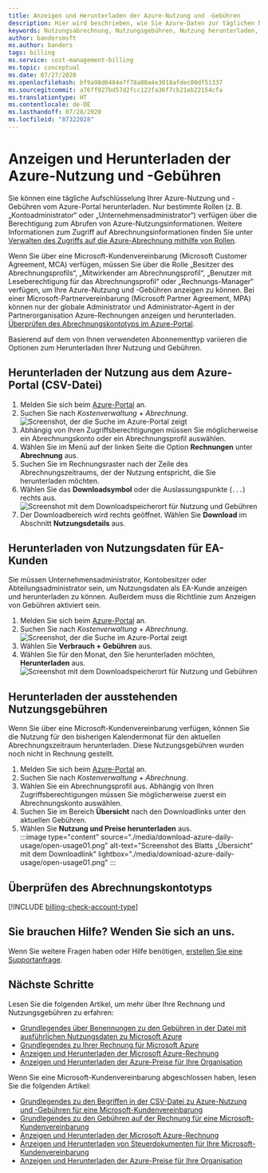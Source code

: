 ```yaml
---
title: Anzeigen und Herunterladen der Azure-Nutzung und -Gebühren
description: Hier wird beschrieben, wie Sie Azure-Daten zur täglichen Nutzung und zu den Gebühren herunterladen oder anzeigen.
keywords: Nutzungsabrechnung, Nutzungsgebühren, Nutzung herunterladen, Nutzung anzeigen, Azure-Rechnung, Azure-Nutzung
author: bandersmsft
ms.author: banders
tags: billing
ms.service: cost-management-billing
ms.topic: conceptual
ms.date: 07/27/2020
ms.openlocfilehash: bf9a98d6484e7f78a80a4e3018afdec00df51337
ms.sourcegitcommit: a76ff927bd57d2fcc122fa36f7cb21eb22154cfa
ms.translationtype: HT
ms.contentlocale: de-DE
ms.lasthandoff: 07/28/2020
ms.locfileid: "87322028"
---
```

# <a name="view-and-download-your-azure-usage-and-charges"></a>Anzeigen und Herunterladen der Azure-Nutzung und -Gebühren

Sie können eine tägliche Aufschlüsselung Ihrer Azure-Nutzung und -Gebühren vom Azure-Portal herunterladen. Nur bestimmte Rollen (z. B. „Kontoadministrator“ oder „Unternehmensadministrator“) verfügen über die Berechtigung zum Abrufen von Azure-Nutzungsinformationen. Weitere Informationen zum Zugriff auf Abrechnungsinformationen finden Sie unter [Verwalten des Zugriffs auf die Azure-Abrechnung mithilfe von Rollen](../manage/manage-billing-access.md).

Wenn Sie über eine Microsoft-Kundenvereinbarung (Microsoft Customer Agreement, MCA) verfügen, müssen Sie über die Rolle „Besitzer des Abrechnungsprofils“, „Mitwirkender am Abrechnungsprofil“, „Benutzer mit Leseberechtigung für das Abrechnungsprofil“ oder „Rechnungs-Manager“ verfügen, um Ihre Azure-Nutzung und -Gebühren anzeigen zu können.  Bei einer Microsoft-Partnervereinbarung (Microsoft Partner Agreement, MPA) können nur der globale Administrator und Administrator-Agent in der Partnerorganisation Azure-Rechnungen anzeigen und herunterladen. [Überprüfen des Abrechnungskontotyps im Azure-Portal](#check-your-billing-account-type).

Basierend auf dem von Ihnen verwendeten Abonnementtyp variieren die Optionen zum Herunterladen Ihrer Nutzung und Gebühren.

## <a name="download-usage-from-the-azure-portal-csv"></a>Herunterladen der Nutzung aus dem Azure-Portal (CSV-Datei)

1. Melden Sie sich beim [Azure-Portal](https://portal.azure.com) an.
1. Suchen Sie nach *Kostenverwaltung + Abrechnung*.  
    ![Screenshot, der die Suche im Azure-Portal zeigt](./media/download-azure-daily-usage/portal-cm-billing-search.png)
1. Abhängig von Ihren Zugriffsberechtigungen müssen Sie möglicherweise ein Abrechnungskonto oder ein Abrechnungsprofil auswählen.
1. Wählen Sie im Menü auf der linken Seite die Option **Rechnungen** unter **Abrechnung** aus.
1. Suchen Sie im Rechnungsraster nach der Zeile des Abrechnungszeitraums, der der Nutzung entspricht, die Sie herunterladen möchten.
1. Wählen Sie das **Downloadsymbol** oder die Auslassungspunkte (`...`) rechts aus.  
  ![Screenshot mit dem Downloadspeicherort für Nutzung und Gebühren](./media/download-azure-daily-usage/download-usage-others.png)  
1. Der Downloadbereich wird rechts geöffnet. Wählen Sie **Download** im Abschnitt **Nutzungsdetails** aus.  

## <a name="download-usage-for-ea-customers"></a>Herunterladen von Nutzungsdaten für EA-Kunden

Sie müssen Unternehmensadministrator, Kontobesitzer oder Abteilungsadministrator sein, um Nutzungsdaten als EA-Kunde anzeigen und herunterladen zu können. Außerdem muss die Richtlinie zum Anzeigen von Gebühren aktiviert sein.

1. Melden Sie sich beim [Azure-Portal](https://portal.azure.com) an.
1. Suchen Sie nach *Kostenverwaltung + Abrechnung*.  
    ![Screenshot, der die Suche im Azure-Portal zeigt](./media/download-azure-daily-usage/portal-cm-billing-search.png)
1. Wählen Sie **Verbrauch + Gebühren** aus.
1. Wählen Sie für den Monat, den Sie herunterladen möchten, **Herunterladen** aus.  
    ![Screenshot mit dem Downloadspeicherort für Nutzung und Gebühren](./media/download-azure-daily-usage/download-usage-ea.png)

## <a name="download-usage-for-pending-charges"></a>Herunterladen der ausstehenden Nutzungsgebühren

Wenn Sie über eine Microsoft-Kundenvereinbarung verfügen, können Sie die Nutzung für den bisherigen Kalendermonat für den aktuellen Abrechnungszeitraum herunterladen. Diese Nutzungsgebühren wurden noch nicht in Rechnung gestellt.

1. Melden Sie sich beim [Azure-Portal](https://portal.azure.com) an.
2. Suchen Sie nach *Kostenverwaltung + Abrechnung*.
3. Wählen Sie ein Abrechnungsprofil aus. Abhängig von Ihren Zugriffsberechtigungen müssen Sie möglicherweise zuerst ein Abrechnungskonto auswählen.
4. Suchen Sie im Bereich **Übersicht** nach den Downloadlinks unter den aktuellen Gebühren.
5. Wählen Sie **Nutzung und Preise herunterladen** aus.  
    :::image type="content" source="./media/download-azure-daily-usage/open-usage01.png" alt-text="Screenshot des Blatts „Übersicht“ mit dem Downloadlink" lightbox="./media/download-azure-daily-usage/open-usage01.png" :::

## <a name="check-your-billing-account-type"></a>Überprüfen des Abrechnungskontotyps
[!INCLUDE [billing-check-account-type](../../../includes/billing-check-account-type.md)]

## <a name="need-help-contact-us"></a>Sie brauchen Hilfe? Wenden Sie sich an uns.

Wenn Sie weitere Fragen haben oder Hilfe benötigen, [erstellen Sie eine Supportanfrage](https://go.microsoft.com/fwlink/?linkid=2083458).

## <a name="next-steps"></a>Nächste Schritte

Lesen Sie die folgenden Artikel, um mehr über Ihre Rechnung und Nutzungsgebühren zu erfahren:

- [Grundlegendes über Benennungen zu den Gebühren in der Datei mit ausführlichen Nutzungsdaten zu Microsoft Azure](understand-usage.md)
- [Grundlegendes zu Ihrer Rechnung für Microsoft Azure](review-individual-bill.md)
- [Anzeigen und Herunterladen der Microsoft Azure-Rechnung](download-azure-invoice.md)
- [Anzeigen und Herunterladen der Azure-Preise für Ihre Organisation](../manage/ea-pricing.md)

Wenn Sie eine Microsoft-Kundenvereinbarung abgeschlossen haben, lesen Sie die folgenden Artikel:

- [Grundlegendes zu den Begriffen in der CSV-Datei zu Azure-Nutzung und -Gebühren für eine Microsoft-Kundenvereinbarung](mca-understand-your-usage.md)
- [Grundlegendes zu den Gebühren auf der Rechnung für eine Microsoft-Kundenvereinbarung](review-customer-agreement-bill.md)
- [Anzeigen und Herunterladen der Microsoft Azure-Rechnung](download-azure-invoice.md)
- [Anzeigen und Herunterladen von Steuerdokumenten für Ihre Microsoft-Kundenvereinbarung](mca-download-tax-document.md)
- [Anzeigen und Herunterladen der Azure-Preise für Ihre Organisation](../manage/ea-pricing.md)
